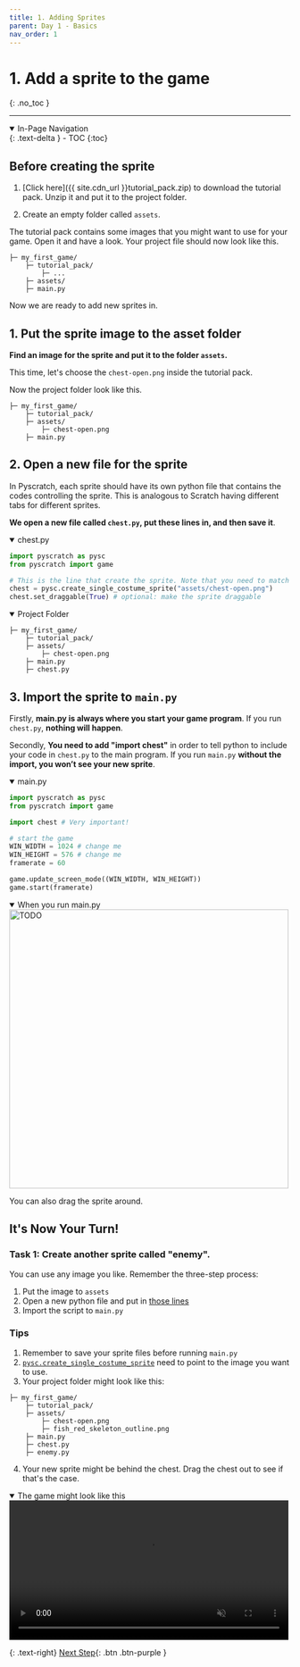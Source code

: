 ```yaml
---
title: 1. Adding Sprites
parent: Day 1 - Basics
nav_order: 1
---
```


# 1. Add a sprite to the game
{: .no_toc }

---
<details open markdown="block">
  <summary>
    In-Page Navigation
  </summary>
  {: .text-delta }
- TOC
{:toc}
</details>


## Before creating the sprite

1. [Click here]({{ site.cdn_url }}tutorial_pack.zip) to download the tutorial pack. Unzip it and put it to the project folder.

2. Create an empty folder called `assets`. 

The tutorial pack contains some images that you might want to use for your game. 
Open it and have a look. 
Your project file should now look like this. 
```
├─ my_first_game/
    ├─ tutorial_pack/
        ├─ ...
    ├─ assets/
    ├─ main.py
```
Now we are ready to add new sprites in. 

## 1. Put the sprite image to the asset folder

**Find an image for the sprite and put it to the folder `assets`.**

This time, let's choose the `chest-open.png` inside the tutorial pack. 

Now the project folder look like this. 
```
├─ my_first_game/
    ├─ tutorial_pack/
    ├─ assets/
        ├─ chest-open.png
    ├─ main.py
```

## 2. Open a new file for the sprite

In Pyscratch, each sprite should have its own python file that contains the codes controlling the sprite. This is analogous to Scratch having different tabs for different sprites. 

**We open a new file called `chest.py`, put these lines in, and then save it**.

<details open markdown="block">
  <summary>
    chest.py
  </summary>

```python
import pyscratch as pysc
from pyscratch import game

# This is the line that create the sprite. Note that you need to match the image file name! 
chest = pysc.create_single_costume_sprite("assets/chest-open.png")
chest.set_draggable(True) # optional: make the sprite draggable
```
</details>

<details open markdown="block">
  <summary>
    Project Folder
  </summary>

```
├─ my_first_game/
    ├─ tutorial_pack/
    ├─ assets/
        ├─ chest-open.png
    ├─ main.py
    ├─ chest.py
```

</details>



## 3. Import the sprite to `main.py`

Firstly, **main.py is always where you start your game program**. If you run `chest.py`, **nothing will happen**.

Secondly, **You need to add "import chest"** in order to tell python to include your code in `chest.py` to the main program. If you run `main.py` **without the import, you won’t see your new sprite**. 

<details open markdown="block">
  <summary>
    main.py
  </summary>

```python
import pyscratch as pysc
from pyscratch import game

import chest # Very important!

# start the game
WIN_WIDTH = 1024 # change me
WIN_HEIGHT = 576 # change me
framerate = 60

game.update_screen_mode((WIN_WIDTH, WIN_HEIGHT)) 
game.start(framerate)
```
</details>

<details open markdown="block">
  <summary>
    When you run main.py
  </summary>
  <img src="{{ site.cdn_url }}tut-day1/1-1.png" alt="TODO" width="500"/>
  
  You can also drag the sprite around. 
</details>


## It's Now Your Turn!
### Task 1: Create another sprite called "enemy". 
You can use any image you like. Remember the three-step process: 
1. Put the image to `assets`
2. Open a new python file and put in [those lines](#2-open-a-new-file-for-the-sprite)
3. Import the script to `main.py`

### Tips
1. Remember to save your sprite files before running `main.py`  
2. [`pysc.create_single_costume_sprite`](#2-open-a-new-file-for-the-sprite) need to point to the image you want to use. 
3. Your project folder might look like this: 
```
├─ my_first_game/
    ├─ tutorial_pack/
    ├─ assets/
        ├─ chest-open.png
        ├─ fish_red_skeleton_outline.png 
    ├─ main.py
    ├─ chest.py
    ├─ enemy.py
```
4. Your new sprite might be behind the chest. Drag the chest out to see if that's the case. 


<details open markdown="block">
  <summary>
    The game might look like this
  </summary>

  <video autoplay loop muted playsinline style="max-width: 100%"  width="500">
    <source src="{{ site.cdn_url }}tut-day1/1-2.mp4" type="video/mp4">
    Your browser does not support the video tag.
    </video>    
</details>


{: .text-right}
[Next Step](./2-event-basics){: .btn .btn-purple }

